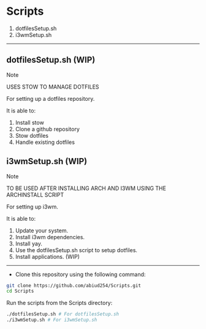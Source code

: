 # Scripts

1. dotfilesSetup.sh
2. i3wmSetup.sh

---

## dotfilesSetup.sh (WIP)

> [!NOTE]
> USES STOW TO MANAGE DOTFILES

For setting up a dotfiles repository.

It is able to:

1. Install stow
2. Clone a github repository
3. Stow dotfiles
4. Handle existing dotfiles

## i3wmSetup.sh (WIP)

> [!NOTE]
> TO BE USED AFTER INSTALLING ARCH AND I3WM USING THE ARCHINSTALL SCRIPT

For setting up i3wm.

It is able to:

1. Update your system.
2. Install i3wm dependencies.
3. Install yay.
4. Use the dotfilesSetup.sh script to setup dotfiles.
5. Install applications. (WIP)

---

- Clone this repository using the following command:

```bash
git clone https://github.com/abiud254/Scripts.git
cd Scripts
```

Run the scripts from the Scripts directory:

```bash
./dotfilesSetup.sh # For dotfilesSetup.sh
./i3wmSetup.sh # For i3wmSetup.sh
```
